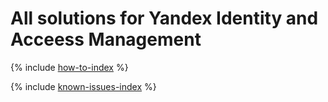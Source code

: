 # All solutions for Yandex Identity and Acceess Management

{% include [how-to-index](how-to/index.md) %}

{% include [known-issues-index](known-issues/index.md) %}
